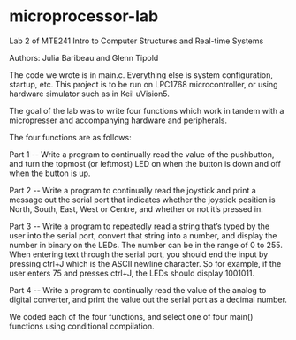 # microprocessor-lab
Lab 2 of MTE241 Intro to Computer Structures and Real-time Systems

Authors: Julia Baribeau and Glenn Tipold

The code we wrote is in main.c. Everything else is system configuration, startup, etc.
This project is to be run on LPC1768 microcontroller, or using hardware simulator such as in Keil uVision5. 

The goal of the lab was to write four functions which work in tandem with a micropresser and accompanying 
hardware and peripherals. 

The four functions are as follows:

  Part 1 -- Write a program to continually read the value of the pushbutton, and turn the topmost
            (or leftmost) LED on when the button is down and off when the button is up.
            
  Part 2 -- Write a program to continually read the joystick and print a message out the serial port
            that indicates whether the joystick position is North, South, East, West or Centre, and whether
            or not it’s pressed in.
            
  Part 3 -- Write a program to repeatedly read a string that’s typed by the user into the serial port,
            convert that string into a number, and display the number in binary on the LEDs. The number
            can be in the range of 0 to 255. When entering text through the serial port, you should end the
            input by pressing ctrl+J which is the ASCII newline character. So for example, if the user enters
            75 and presses ctrl+J, the LEDs should display 1001011.
            
  Part 4 -- Write a program to continually read the value of the analog to digital converter, and
            print the value out the serial port as a decimal number.
            
We coded each of the four functions, and select one of four main() functions using conditional compilation.
